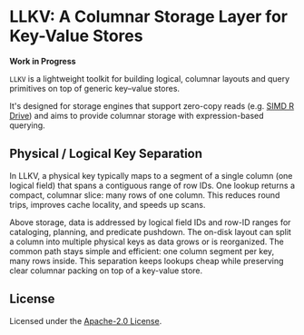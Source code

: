# LLKV: A Columnar Storage Layer for Key-Value Stores

**Work in Progress**

`LLKV` is a lightweight toolkit for building logical, columnar layouts and query primitives on top of generic key–value stores.

It's designed for storage engines that support zero-copy reads (e.g. [SIMD R Drive](https://crates.io/crates/simd-r-drive)) and aims to provide columnar storage with expression-based querying.

## Physical / Logical Key Separation

In LLKV, a physical key typically maps to a segment of a single column (one logical field) that spans a contiguous range of row IDs. One lookup returns a compact, columnar slice: many rows of one column. This reduces round trips, improves cache locality, and speeds up scans.

Above storage, data is addressed by logical field IDs and row-ID ranges for cataloging, planning, and predicate pushdown. The on-disk layout can split a column into multiple physical keys as data grows or is reorganized. The common path stays simple and efficient: one column segment per key, many rows inside. This separation keeps lookups cheap while preserving clear columnar packing on top of a key-value store.

## License

Licensed under the [Apache-2.0 License](./LICENSE).
